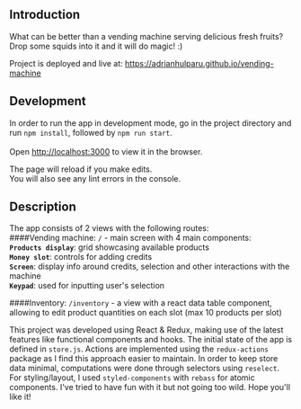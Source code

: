 ## Introduction

What can be better than a vending machine serving delicious fresh fruits?
Drop some squids into it and it will do magic! :) 

Project is deployed and live at: https://adrianhulparu.github.io/vending-machine

## Development

In order to run the app in development mode, go in the project directory and run
`npm install`, followed by `npm run start`. <br><br>Open [http://localhost:3000](http://localhost:3000) to view it in the browser.

The page will reload if you make edits.<br>
You will also see any lint errors in the console.

## Description

The app consists of 2 views with the following routes: <br> 
####Vending machine: 
`/` - main screen with 4 main components:<br>
**`Products display`**: grid showcasing available products<br>
**`Money slot`**: controls for adding credits<br>
**`Screen`**: display info around credits, selection and other interactions with the machine<br>
**`Keypad`**: used for inputting user's selection<br>

####Inventory: 
`/inventory` - a view with a react data table component, allowing to edit product quantities on each slot (max 10 products per slot)

This project was developed using React & Redux, making use of the latest features like functional components and hooks.
The initial state of the app is defined in `store.js`. 
Actions are implemented using the `redux-actions` package as I find this approach easier to maintain.
In order to keep store data minimal, computations were done through selectors using `reselect`.
For styling/layout, I used `styled-components` with `rebass` for atomic components. 
I've tried to have fun with it but not going too wild. Hope you'll like it!

